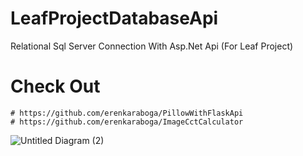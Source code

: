 # LeafProjectDatabaseApi
Relational Sql Server Connection With Asp.Net Api (For Leaf Project)
# Check Out
    # https://github.com/erenkaraboga/PillowWithFlaskApi
    # https://github.com/erenkaraboga/ImageCctCalculator
![Untitled Diagram (2)](https://user-images.githubusercontent.com/74095539/163650984-09d479de-2f56-4549-a00d-62d66df11abe.jpg)
